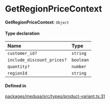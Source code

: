 # GetRegionPriceContext

 **GetRegionPriceContext**: `Object`

#### Type declaration

| Name | Type |
| :------ | :------ |
| `customer_id?` | `string` |
| `include_discount_prices?` | `boolean` |
| `quantity?` | `number` |
| `regionId` | `string` |

#### Defined in

[packages/medusa/src/types/product-variant.ts:31](https://github.com/medusajs/medusa/blob/3d9f5ae63/packages/medusa/src/types/product-variant.ts#L31)
